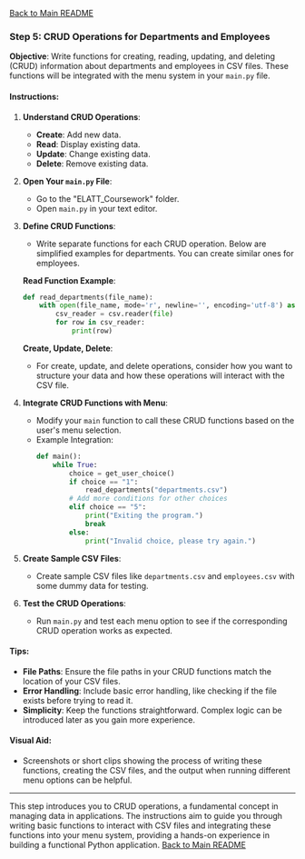 [Back to Main README](README.md)

### Step 5: CRUD Operations for Departments and Employees

**Objective**: Write functions for creating, reading, updating, and deleting (CRUD) information about departments and employees in CSV files. These functions will be integrated with the menu system in your `main.py` file.

#### **Instructions**:

1. **Understand CRUD Operations**:
   - **Create**: Add new data.
   - **Read**: Display existing data.
   - **Update**: Change existing data.
   - **Delete**: Remove existing data.

2. **Open Your `main.py` File**:
   - Go to the "ELATT_Coursework" folder.
   - Open `main.py` in your text editor.

3. **Define CRUD Functions**:
   - Write separate functions for each CRUD operation. Below are simplified examples for departments. You can create similar ones for employees.

   **Read Function Example**:
   ```python
   def read_departments(file_name):
       with open(file_name, mode='r', newline='', encoding='utf-8') as file:
           csv_reader = csv.reader(file)
           for row in csv_reader:
               print(row)
   ```

   **Create, Update, Delete**:
   - For create, update, and delete operations, consider how you want to structure your data and how these operations will interact with the CSV file.

4. **Integrate CRUD Functions with Menu**:
   - Modify your `main` function to call these CRUD functions based on the user's menu selection.
   - Example Integration:
     ```python
     def main():
         while True:
             choice = get_user_choice()
             if choice == "1":
                 read_departments("departments.csv")
             # Add more conditions for other choices
             elif choice == "5":
                 print("Exiting the program.")
                 break
             else:
                 print("Invalid choice, please try again.")
     ```

5. **Create Sample CSV Files**:
   - Create sample CSV files like `departments.csv` and `employees.csv` with some dummy data for testing.

6. **Test the CRUD Operations**:
   - Run `main.py` and test each menu option to see if the corresponding CRUD operation works as expected.

#### **Tips**:

- **File Paths**: Ensure the file paths in your CRUD functions match the location of your CSV files.
- **Error Handling**: Include basic error handling, like checking if the file exists before trying to read it.
- **Simplicity**: Keep the functions straightforward. Complex logic can be introduced later as you gain more experience.

#### **Visual Aid**:
- Screenshots or short clips showing the process of writing these functions, creating the CSV files, and the output when running different menu options can be helpful.

---

This step introduces you to CRUD operations, a fundamental concept in managing data in applications. The instructions aim to guide you through writing basic functions to interact with CSV files and integrating these functions into your menu system, providing a hands-on experience in building a functional Python application.
[Back to Main README](README.md)

